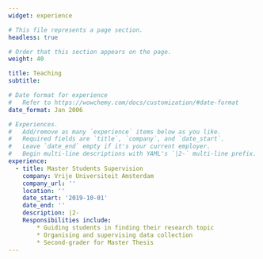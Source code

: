 ```yaml
---
widget: experience

# This file represents a page section.
headless: true

# Order that this section appears on the page.
weight: 40

title: Teaching
subtitle:

# Date format for experience
#   Refer to https://wowchemy.com/docs/customization/#date-format
date_format: Jan 2006

# Experiences.
#   Add/remove as many `experience` items below as you like.
#   Required fields are `title`, `company`, and `date_start`.
#   Leave `date_end` empty if it's your current employer.
#   Begin multi-line descriptions with YAML's `|2-` multi-line prefix.
experience:
  - title: Master Students Supervision
    company: Vrije Universiteit Amsterdam
    company_url: ''
    location: ''
    date_start: '2019-10-01'
    date_end: ''
    description: |2- 
    Responsibilities include:
        * Guiding students in finding their research topic
        * Organising and supervising data collection
        * Second-grader for Master Thesis
---
```

